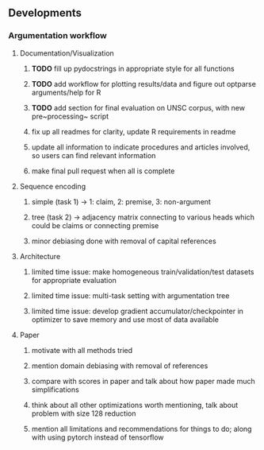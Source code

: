 Developments
------------

### Argumentation workflow

1.  Documentation/Visualization

    1.  **TODO** fill up pydocstrings in appropriate style
        for all functions

    2.  **TODO** add workflow for plotting results/data and
        figure out optparse arguments/help for R

    3.  **TODO** add section for final evaluation on UNSC
        corpus, with new pre~processing~ script

    4.  fix up all readmes for clarity, update R requirements in readme

    5.  update all information to indicate procedures and articles
        involved, so users can find relevant information

    6.  make final pull request when all is complete

2.  Sequence encoding

    1.  simple (task 1) -\> 1: claim, 2: premise, 3: non-argument

    2.  tree (task 2) -\> adjacency matrix connecting to various heads
        which could be claims or connecting premise

    3.  minor debiasing done with removal of capital references

3.  Architecture

    1.  limited time issue: make homogeneous train/validation/test
        datasets for appropriate evaluation

    2.  limited time issue: multi-task setting with argumentation tree

    3.  limited time issue: develop gradient accumulator/checkpointer in
        optimizer to save memory and use most of data available

4.  Paper

    1.  motivate with all methods tried

    2.  mention domain debiasing with removal of references

    3.  compare with scores in paper and talk about how paper made much
        simplifications

    4.  think about all other optimizations worth mentioning, talk about
        problem with size 128 reduction

    5.  mention all limitations and recommendations for things to do;
        along with using pytorch instead of tensorflow

